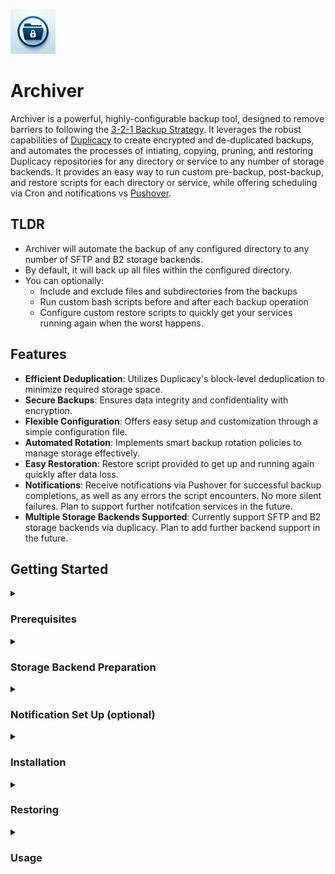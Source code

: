![Logo](logos/72x72.png)
# Archiver

Archiver is a powerful, highly-configurable backup tool, designed to remove barriers to following the [3-2-1 Backup Strategy](https://www.backblaze.com/blog/the-3-2-1-backup-strategy/). It leverages the robust capabilities of [Duplicacy](https://github.com/gilbertchen/duplicacy) to create encrypted and de-duplicated backups, and automates the processes of intiating, copying, pruning, and restoring Duplicacy repositories for any directory or service to any number of storage backends. It provides an easy way to run custom pre-backup, post-backup, and restore scripts for each directory or service, while offering scheduling via Cron and notifications vs [Pushover](https://pushover.net).

## TLDR
- Archiver will automate the backup of any configured directory to any number of SFTP and B2 storage backends.
- By default, it will back up all files within the configured directory.
- You can optionally:
  - Include and exclude files and subdirectories from the backups
  - Run custom bash scripts before and after each backup operation
  - Configure custom restore scripts to quickly get your services running again when the worst happens.

## Features

- **Efficient Deduplication**: Utilizes Duplicacy's block-level deduplication to minimize required storage space.
- **Secure Backups**: Ensures data integrity and confidentiality with encryption.
- **Flexible Configuration**: Offers easy setup and customization through a simple configuration file.
- **Automated Rotation**: Implements smart backup rotation policies to manage storage effectively.
- **Easy Restoration**: Restore script provided to get up and running again quickly after data loss.
- **Notifications**: Receive notifications via Pushover for successful backup completions, as well as any errors the script encounters. No more silent failures. Plan to support further notifcation services in the future.
- **Multiple Storage Backends Supported**: Currently support SFTP and B2 storage backends via duplicacy. Plan to add further backend support in the future.

## Getting Started

<details>
  <summary><h3>Prerequisites</h3></summary>

  - **Supported OS**: Currently only support debian-based linux.
  - **Supported Architecture**: Currently support ARM64 and AMD64.
  - **Required Dependencies**: Requires git to clone this GitHub repository. All other required dependencies installed via setup script.
  - **SFTP-Supporting Storage (i.e. Synology NAS) or BackBlaze B2 Required**: You should have at least one available supported storage target (SFTP or B2) configured before installing.
  - **Configuration File**: Setup script can optionally aid in creating a config file. Otherwise, you can manually copy and edit the example config file.
  - **Notifications**: Optional notifications via Pushover. Pushover account required to receive notifications.
</details>

<details>
  <summary><h3>Storage Backend Preparation</h3></summary>

  #### SFTP - [Synology](https://www.synology.com/en-us) NAS
  - **Enable SFTP**:
    - Login as an administrator to your Synology DiskStation Manager (DSM) Web UI (usually http://<ip.address.of.your.nas>:5000).
    - Open **Control Panel**.
    - Select **File Services** under **File Sharing**.
    - Select the **FTP** tab in the top.
    - Leave options under **FTP / FTPS** unselected. **SFTP** is not FTP or FTPS, even though the naming can be confusing.
    - Check the box to **Enable SFTP service** under **SFTP**.
    - Can change the **Port number**, or leave as the default **22**.
    - Click **Apply** in the bottom right corner.
  - **Create User (if needed)**:
    - From **Control Panel**, select **User & Group** under **File Sharing**.
    - Under **User** in the top, click **Create**.
    - Give your user a **Name** and **Password**.
    - Click **Next**.
    - Select the checkboxes for the **Groups** this user should join.
    - Click **Next**.
    - **Assign shared folder permissions** if desired.
    - Click **Next**.
    - **Assign user quota** if desired.
    - Click **Next**.
    - Select the checkbox for **Allow** for **SFTP**, and set other **Application Permissions** as desired.
    - Click **Next**.
    - **Set user speed limit** if desired.
    - Click **Next**.
    - Confirm your selections and click **Done**.
  - **Create Shared Folder**:
    - From **Control Panel**, select **Shared Folder** under **File Sharing**.
    - Click **Create** and then **Create Shared Folder** in the top.
    - Give your new shared folder a **Name**, and either leave all settings on the page at their default, or adjust as you see fit.
    - Click **Next**.
    - On the next page, select **Skip** or **Protect this shared folder by encrypting it**.
      - Best practice is to encrypt at the *Volume* level, rather than at the *Shared Folder* level.
      - Do not select **Protect this shared folder with WriteOnce**.
    - Click **Next**.
    - Configure advanced settings to your preference.
      - If your underlying file system is BTRFS, recommend selecting **Enable data checksum for advanced data integrity**.
    - Click **Next**.
    - Confirm your selections and click **Next**.
    - Select a user to give **Read/Write** access.
    - Click **Apply**.
  - **Provide SSH Public Key File**:
    - If you already have an id_ed25519 SSH key (id_rsa not supported), you can complete this section now. Otherwise, the **Setup Script** below can create an SSH key for you, and you can come back to complete this section after the SSH key file is created.
    - From **Control Panel**, select **User & Group** under **File Sharing**.
    - Click **Advanced** at the top.
    - At the bottom, under **User Home**, select the checkbox to **Enable user home service**.
    - Click **Apply**.
    - From the DSM home screen, open **File Station**.
    - In the list of **Shared Folders** on the left, select **homes**.
      - ***Important***: If you select **home** instead of **homes**, you will only see the home directory of the logged in user. To add an SSH key for another user, you will need to open **homes** instead.
    - Open the folder for the user that will be used to access the share.
    - If there is already a folder named **.ssh**, double click that folder to open it. Otherwise, click **Create** at the top, then click **Create folder** in the drop down, and name the new folder **.ssh** (the leading period is required), and finally double click the newly created **.ssh** folder to open it.
      - ***Important***: Must click **Create folder** and not **Create shared folder**. The former does what we need, creating a directory within the currently open directory. The latter is to create a new higher-level shared network folder.
    - Name the new folder **.ssh**. The leading period is required.
    - Double click the newly created **.ssh** directory to open it.
    - If there is already a file named **authorized_keys**, do the following:
      - Double-click the **authorized_keys** file to download it.
      - Using a text editor, add a new line to the bottom of the document containing the contents of your public SSH key file, usually named id_ed25519.pub. The line should start with **ssh-ed25519 AAAA...**.
      - Save the document with the line added.
      - Back in **File Station**, right click **authorized_keys**, click **rename**, and rename the file to **authorized_keys.backup**.
      - Click **Upload** in the top, then click **Upload - Skip**, and browse to and select the edited **authorized_keys** file, and click **Open**.
      - Ensure the file uploads correctly and is named **authorized_keys**.
    - If there is not already a file named **authorized_keys**, do the following:
      - Using a text editor, create a new file, and copy the contents of your public SSH key file, usually named id_ed25519.pub, to this new file. The line should start with **ssh-ed25519 AAAA...**.  Save the new file as **authorized_keys**.
      - Back in **File Station**, click **Upload** at the top, then click **Upload - Skip**, and browse to and select the newly created **authorized_keys** file, and click **Open**.
      - Ensure the file uploads correctly and is named **authorized_keys**.

  #### B2 - [BackBlaze](https://www.backblaze.com/)
  - **Account**:
    - [Create an account](https://www.backblaze.com/sign-up/cloud-storage) or [Sign In](https://secure.backblaze.com/user_signin.htm) to **[BackBlaze](https://www.backblaze.com/)**.
    - Select **My Settings** under **Account** in the left-hand menu.
    - Check the box for **B2 Cloud Storage** under **Enabled Products**.
    - Click **OK**.
  - **Bucket**:
    - Select **Buckets** under **B2 Cloud Storage** in the left-hand menu.
    - Select **Create a Bucket**.
    - Give your bucket a **Bucket Unique Name**.
    - Files in Bucket are: **Private**.
    - Default Encryption: **Enable**.
    - Object Lock: **Disable**.
    - Select **Create a Bucket** at the bottom when ready.
    - Lifecycle Settings should be default: **Keep all versions of the file (default)**
  - **Application Key**:
    - Select **Application Keys** under **Account** in the left-hand menu.
    - Select **Add a New Application Key**.
    - Give your key a **Name of Key**.
    - For **Allow access to Bucket(s)**, select the bucket you created above.
    - For **Type of Access**, select **Read and Write**.
    - Check the box to **Allow List All Bucket Names**.
    - Leave **File name prefix** and **Duration (seconds)** blank.
    - Select **Create New Key** at the bottom when ready.
    - Make note of your **keyID** and **applicationKey**. The Application Key will only be displayed once.
</details>

<details>
  <summary><h3>Notification Set Up (optional)</h3></summary>

  #### [Pushover](https://pushover.net)
  - [Create an account](https://pushover.net/signup) or [Sign In](https://pushover.net/login) to **[Pushover](https://pushover.net)**.
  - Make note of **Your User Key**, located at the top-right corner of the Pushover Dashboard after logging in.
  - In order to receive notifications, you will need to **[Add a Phone, Tablet, or Desktop](https://pushover.net/clients)** to your account.
  - From the Pushover Dashboard, scroll to the bottom and select **[Create an Application/API Token](https://pushover.net/apps/build)**.
  - Give your application a **Name**, and optionally a **Description**, **URL**, and/or **Icon**.
  - Check the box to agree to the **Terms and Conditions**, and click **Create Application**.
  - Make note of the **API Token/Key**, located at the top of the page after creating the Application.
</details>

<details>
  <summary><h3>Installation</h3></summary>

  #### Git Installation

  - Check if git is already installed
  ```bash
  git --version
  ```

  - Install git if not installed
  ```bash
  sudo apt update
  ```
  ```bash
  sudo apt install git -y
  ```

  #### Archiver Script Installation

  - ##### Navigate to the desired parent directory for the project.
    - For example, if installing in home dir:
    ```bash
    cd ~
    ```

  - ##### Clone the GitHub repository
  ```bash
  git clone https://github.com/SisyphusMD/archiver.git
  ```

  - ##### Run the setup script
  ```bash
  sudo ./archiver/setup.sh
  ```

  - ##### Follow the instructions in the automated setup script to:
    - Install required package dependencies for the setup script.
      - If any missing dependencies are found, you will be prompted to allow their installation.
    - Download the appropriate Duplicacy binary for your system.
      - If the Duplicacy binary cannot be found, you will be prompted to allow its installation.
    - Generate the required RSA keypair for Duplicacy storage encryption.
      - If RSA key files are not found, you will be prompted to generate them.
      - See [here](https://forum.duplicacy.com/t/new-feature-rsa-encryption/2662) for manual generation details.
    - Generate SSH key files required for SFTP storage backends.
      - If SSH key files are not found, you will be prompted to generate them.
      - To generate manually, run this from the archiver directory:
        ```bash
        mkdir -p .keys && ssh-keygen -t ed25519 -f .keys/id_ed25519" -N "" -C "archiver"
        ```
        - Do **NOT** provide a passphrase when prompted.
    - Build your configuration file.
      - If your configuration file is not found, you will be prompted to build it.
      - An example configuration file is provided in the examples directory, if you prefer to configure manually.
    - Schedule Archiver to run automatically via cron.
      - See this [Cronitor Guide](https://cronitor.io/guides/cron-jobs) for details on scheduling via cron.

  - ##### Optionally, prepare custom service-backup-settings.sh and restore-service.sh files for any of your services and place in their respective service directories. Examples of these files can be found in the examples directory.

  - ##### ***IMPORTANT:*** You **MUST** keep backups of your .keys directory and all its contents, as well as your config.sh file. These will be needed to restore backups. If you can't restore your backups, why make them in the first place?
    - Don't attempt to just back up your keys and config file using this script. If you did that, and you lost them, you may not be able to get them back, given you don't have them anymore to access their backups.
</details>

<details>
  <summary><h3>Restoring</h3></summary>

  #### Restoring Archiver

  - Navigate to the desired parent directory for the project, and clone the GitHub repository as noted in the **Installation** steps.
  ```bash
  cd ~
  ```
  ```bash
  git clone https://github.com/SisyphusMD/archiver.git
  ```

  - Run the setup script to install dependencies and the Duplicacy binary, and restore cron scheduling, but otherwise you can skip the portions that create new SSH keys, RSA keys, and config file. You will need to provide your backed up .keys/ directory and config.sh file.
  ```bash
  sudo ./archiver/setup.sh
  ```

  - Copy your prior .keys directory (including your SSH and RSA key files) into the archiver directory. This should include **id_ed25519**, **id_ed25519.pub**, **private.pem**, and **public.pem**.

  - Copy your prior **config.sh** into the project directory.

  #### Restoring Services

  - Run the restore script once for each service you need to restore.
  ```bash
  sudo ./archiver/restore.sh
  ```
</details>

<details>
  <summary><h3>Usage</h3></summary>

  - If you completed the cron setup step while installing, Archiver will run automatically following the schedule you set.
    - Depending on the size of your directories and your network speeds, the first run may take a long time.
    - Archiver utilizes a LOCKFILE mechanism to ensure that multiple instances do not run concurrently.

  - To manually start a backup, run the following from your archiver directory:
    ```bash
    sudo ./archiver.sh
    ```
  - To manually start a backup with logs displaying, run the following from your archiver directory:
    ```bash
    sudo ./archiver.sh --view-logs
    ```
  - To check on the process of an actively running Archiver backup, run the following from your archiver directory:
    ```bash
    sudo ./view-logs.sh
    ```
  - To stop/cancel an actively running Archiver backup, run the following from your archiver directory:
    ```bash
    sudo ./stop-archiver.sh
    ```

  - All archiver scripts must be run with sudo or as root. This is in order to preserve ownership of files being backed up, and for access to files not owned by your user.
</details>